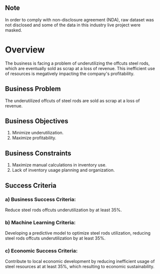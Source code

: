 ## Note
In order to comply with non-disclosure agreement (NDA), raw dataset was not disclosed and some of the data in this industry live project were masked.

# Overview
The business is facing a problem of underutilizing the offcuts steel rods, which are eventually sold as scrap at a loss of revenue. This inefficient use of resources is megatively impacting the company's profitability.

## Business Problem
The underutilized offcuts of steel rods are sold as scrap at a loss of revenue.
## Business Objectives
1) Minimize underutilization.
2) Maximize profitability.
## Business Constraints
1) Maximize manual calculations in inventory use.
2) Lack of inventory usage planning and organization.
## Success Criteria
### a) Business Success Criteria:
Reduce steel rods offcuts underutilization by at least 35%.

### b) Machine Learning Criteria:
Developing a predictive model to optimize steel rods utilization, reducing steel rods offcuts underutilization by at least 35%.

### c) Economic Success Criteria:
Contribute to local economic development by reducing inefficient usage of steel resources at at least 35%, which resulting to economic sustainability. 







